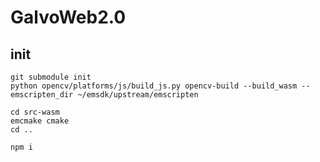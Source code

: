 # GalvoWeb2.0

## init

```
git submodule init
python opencv/platforms/js/build_js.py opencv-build --build_wasm --emscripten_dir ~/emsdk/upstream/emscripten

cd src-wasm
emcmake cmake
cd ..

npm i
```

